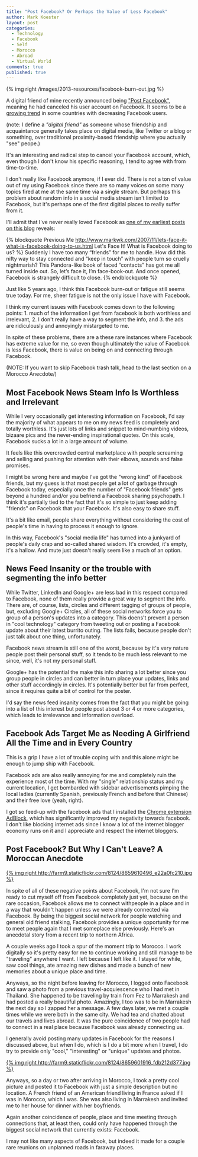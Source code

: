 ```yaml
---
title: "Post Facebook? Or Perhaps the Value of Less Facebook"
author: Mark Koester
layout: post
categories:
  - Technology
  - Facebook
  - Self
  - Morocco
  - Abroad
  - Virtual World
comments: true
published: true
---
```


{% img right /images/2013-resources/facebook-burn-out.jpg %}

A digital friend of mine recently announced being ["Post Facebook"](http://jameshilltaiwanon.tumblr.com/post/49247946991/post-facebook), meaning he had canceled his user account on Facebook. It seems to be a [growing trend](http://www.guardian.co.uk/technology/2013/apr/28/facebook-loses-users-biggest-markets) in some countries with decreasing Facebook users. 

(note: I define a *"digital friend"* as someone whose friendship and acquaintance generally takes place on digital media, like Twitter or a blog or something, over traditional proximity-based friendship where you actually "see" peope.)

It's an interesting and radical step to cancel your Facebook account, which, even though I don't know his specific reasoning, I tend to agree with from time-to-time. 

I don't really like Facebook anymore, if I ever did. There is not a ton of value out of my using Facebook since there are so many voices on some many topics fired at me at the same time via a single stream. But perhaps this problem about random info in a social media stream isn't limited to Facebook, but it's perhaps one of the first digitial places to really suffer from it.  

I'll admit that I've never really loved Facebook as [one of my earliest posts on this blog](http://www.markwk.com/2007/11/lets-face-it-what-is-facebook-doing-to-us.html) reveals:

{% blockquote Previous Me http://www.markwk.com/2007/11/lets-face-it-what-is-facebook-doing-to-us.html Let's Face It! What is Facebook doing to us? %}
Suddenly I have too many “friends” for me to handle. How did this nifty way to stay connected and “keep in touch” with people turn so cruelly nightmarish? This Pandora-like book of faced “contacts” has got me all turned inside out. So, let’s face it, I’m face-book-out. And once opened, Facebook is strangely difficult to close.
{% endblockquote %}

Just like 5 years ago, I think this Facebook burn-out or fatigue still seems true today. For me, sheer fatigue is not the only issue I have with Facebook. 

I think my current issues with Facebook comes down to the following points: 1. much of the information I get from facebook is both worthless and irrelevant, 2. I don't really have a way to segment the info, and 3. the ads are ridiculously and annoyingly mistargeted to me. 

In spite of these problems, there are a these rare instances where Facebook has extreme value for me, so even though ultimately the value of Facebook is less Facebook, there is value on being on and connecting through Facebook.  

(NOTE: If you want to skip Facebook trash talk, head to the last section on a Morocco Anecdote/)

<!--more-->

## Most Facebook News Steam Info Is Worthless and Irrelevant 

While I very occasionally get interesting information on Facebook, I'd say the majority of what appears to me on my news feed is completely and totally worthless. It's just lots of links and snippet to mind-numbing videos, bizaare pics and the never-ending inspirational quotes. On this scale, Facebook sucks a lot in a large amount of volume. 

It feels like this overcrowded central marketplace with people screaming and selling and pushing for attention with their elbows, sounds and false promises. 

I might be wrong here and maybe I've got the "wrong kind" of Facebook friends, but my guess is that most people get a lot of garbage through Facebook today, especially once the number of "Facebook friends" gets beyond a hundred and/or you befriend a Facebook sharing psychopath. I think it's partially tied to the fact that it's so simple to just keep adding "friends" on Facebook that your Facebook. It's also easy to share stuff. 

It's a bit like email, people share everything without considering the cost of people's time in having to process it enough to ignore. 

In this way, Facebook's "social media life" has turned into a junkyard of people's daily crap and so-called shared wisdom. It's crowded, it's empty, it's a hallow.  And mute just doesn't really seem like a much of an option. 

## News Feed Insanity or the trouble with segmenting the info better

While Twitter, LinkedIn and Google+ are less bad in this respect compared to Facebook, none of them really provide a great way to segment the info. There are, of course, lists, circles and different tagging of groups of people, but, excluding Google+ Circles, all of these social networks force you to group of a person's updates into a category. This doens't prevent a person in "cool technology" category from tweeting out or posting a Facebook update about their latest burrito outing. The lists fails, because people don't just talk about one thing, unfortunately. 

Facebook news stream is still one of the worst, because by it's very nature people post their personal stuff, so it tends to be much less relevant to me since, well, it's not my personal stuff. 

Google+ has the potential the make this info sharing a lot better since you group people in circles and can better in turn place your updates, links and other stuff accordingly in circles. It's potentially better but far from perfect, since it requires quite a bit of control for the poster. 

I'd say the news feed insanity comes from the fact that you might be going into a list of this interest but people post about 3 or 4 or more categories, which leads to irrelevance and information overload. 

## Facebook Ads Target Me as Needing A Girlfriend All the Time and in Every Country

This is a grip I have a lot of trouble coping with and this alone might be enough to jump ship with Facebook. 

Facebook ads are also really annoying for me and completely ruin the experience most of the time. With my "single" relationship status and my current location, I get bombarded with sidebar advertisements pimping the local ladies (currently Spanish, previously French and before that Chinese) and their free love (yeah, right). 

I got so feed-up with the facebook ads that I installed the [Chrome extension AdBlock](https://chrome.google.com/webstore/detail/adblock/gighmmpiobklfepjocnamgkkbiglidom), which has significantly improved my negativity towards facebook. I don't like blocking internet ads since I know a lot of the internet blogger economy runs on it and I appreciate and respect the internet bloggers. 

## Post Facebook? But Why I Can't Leave? A Moroccan Anecdote 

[{% img right http://farm9.staticflickr.com/8124/8659610496_e22a0fc210.jpg %}](http://www.flickr.com/photos/markwkoester/8659610496/in/set-72157633272070250)

In spite of all of these negative points about Facebook, I'm not sure I'm ready to cut myself off from Facebook completely just yet, because on the rare occasion, Facebook allows me to connect withpeople in a place and in a way that wouldn't happen unless we were already connected via Facebook. By being the biggest social network for people watching and general old friend stalking, Facebook provides a unique opportunity for me to meet people again that I met someplace else previously. Here's an anecdotal story from a recent trip to northern Africa. 
 
A couple weeks ago I took a spur of the moment trip to Morocco. I work digitally so it's pretty easy for me to continue working and still manage to be "traveling" anywhere I want. I left because I left like it. I stayed for while, saw cool things, ate amazing new dishes and made a bunch of new memories about a unique place and time. 

Anyways, so the night before leaving for Morocco, I logged onto Facebook and saw a photo from a previous travel-acquiescence who I had met in Thailand. She happened to be traveling by train from Fez to Marrakesh and had posted a really beautiful photo. Amazingly, I too was to be in Marrakesh the next day so I zapped her a message. A few days later, we met a couple times while we were both in the same city. We had tea and chatted about our travels and lives abroad. It was the pure coincidence of two people had to connect in a real place because Facebook was already connecting us.  

I generally avoid posting many updates in Facebook for the reasons I discussed above, but when I do, which is I do a bit more when I travel, I do try to provide only "cool," "interesting" or "unique" updates and photos. 

[{% img right http://farm9.staticflickr.com/8124/8659601916_fdb212d377.jpg %}](http://www.flickr.com/photos/markwkoester/8659613590/in/set-72157633272070250)

Anyways, so a day or two after arriving in Morocco, I took a pretty cool picture and posted it to Facebook with just a simple description but no location. A French friend of an American friend living in France asked if I was in Morocco, which I was. She was also living in Marrakesh and invited me to her house for dinner with her boyfriends. 

Again another coincidence of people, place and time meeting through connections that, at least then, could only have happened through the biggest social network that currently exists: Facebook. 

I may not like many aspects of Facebook, but indeed it made for a couple rare reunions on unplanned roads in faraway places.